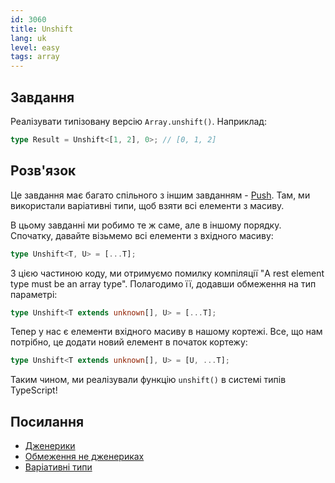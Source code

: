 ```yaml
---
id: 3060
title: Unshift
lang: uk
level: easy
tags: array
---
```


## Завдання

Реалізувати типізовану версію `Array.unshift()`. Наприклад:

```typescript
type Result = Unshift<[1, 2], 0>; // [0, 1, 2]
```

## Розв'язок

Це завдання має багато спільного з іншим завданням - [Push](./easy-push.md).
Там, ми використали варіативні типи, щоб взяти всі елементи з масиву.

В цьому завданні ми робимо те ж саме, але в іншому порядку. Спочатку, давайте
візьмемо всі елементи з вхідного масиву:

```typescript
type Unshift<T, U> = [...T];
```

З цією частиною коду, ми отримуємо помилку компіляції "A rest element type must
be an array type". Полагодимо її, додавши обмеження на тип параметрі:

```typescript
type Unshift<T extends unknown[], U> = [...T];
```

Тепер у нас є елементи вхідного масиву в нашому кортежі. Все, що нам потрібно,
це додати новий елемент в початок кортежу:

```typescript
type Unshift<T extends unknown[], U> = [U, ...T];
```

Таким чином, ми реалізували функцію `unshift()` в системі типів TypeScript!

## Посилання

- [Дженерики](https://www.typescriptlang.org/docs/handbook/2/generics.html)
- [Обмеження не дженериках](https://www.typescriptlang.org/docs/handbook/2/generics.html#generic-constraints)
- [Варіативні типи](https://www.typescriptlang.org/docs/handbook/release-notes/typescript-4-0.html#variadic-tuple-types)
